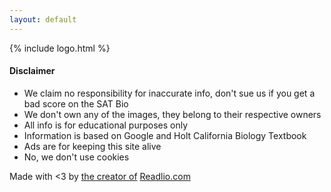 ```yaml
---
layout: default
---
```


{% include logo.html %}

<h4>Disclaimer</h4>

<ul>
	<li>We claim no responsibility for inaccurate info, don't sue us if you get a bad score on the SAT Bio</li>
	<li>We don't own any of the images, they belong to their respective owners </li>
	<li>All info is for educational purposes only</li>
	<li>Information is based on Google and Holt California Biology Textbook</li>
	<li>Ads are for keeping this site alive</li>
	<li>No, we don't use cookies</li>
</ul>

<p id="made-by">
	Made with <3 by <a href="https://twitter.com/@oliviazyc">the creator of</a> <a href="https://readlio.com">Readlio.com</a>
</p>
